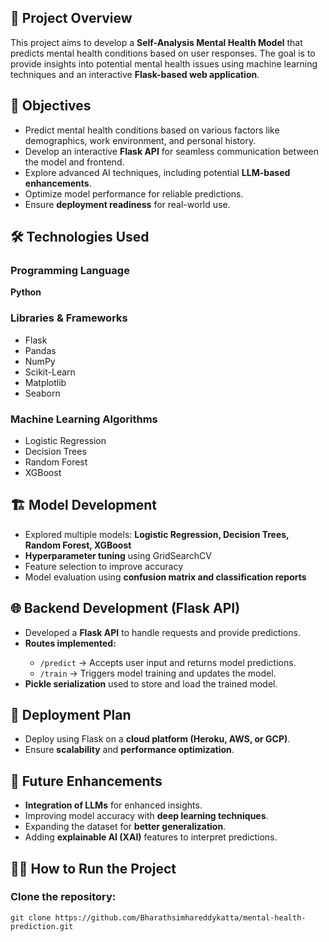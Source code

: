 <h2>📌 Project Overview</h2>
<p>This project aims to develop a <strong>Self-Analysis Mental Health Model</strong> that predicts mental health conditions based on user responses. The goal is to provide insights into potential mental health issues using machine learning techniques and an interactive <strong>Flask-based web application</strong>.</p>

<h2>🎯 Objectives</h2>
<ul>
    <li>Predict mental health conditions based on various factors like demographics, work environment, and personal history.</li>
    <li>Develop an interactive <strong>Flask API</strong> for seamless communication between the model and frontend.</li>
    <li>Explore advanced AI techniques, including potential <strong>LLM-based enhancements</strong>.</li>
    <li>Optimize model performance for reliable predictions.</li>
    <li>Ensure <strong>deployment readiness</strong> for real-world use.</li>
</ul>

<h2>🛠️ Technologies Used</h2>
<h3>Programming Language</h3>
<p><strong>Python</strong></p>

<h3>Libraries & Frameworks</h3>
<ul>
    <li>Flask</li>
    <li>Pandas</li>
    <li>NumPy</li>
    <li>Scikit-Learn</li>
    <li>Matplotlib</li>
    <li>Seaborn</li>
</ul>

<h3>Machine Learning Algorithms</h3>
<ul>
    <li>Logistic Regression</li>
    <li>Decision Trees</li>
    <li>Random Forest</li>
    <li>XGBoost</li>
</ul>

<h2>🏗️ Model Development</h2>
<ul>
    <li>Explored multiple models: <strong>Logistic Regression, Decision Trees, Random Forest, XGBoost</strong></li>
    <li><strong>Hyperparameter tuning</strong> using GridSearchCV</li>
    <li>Feature selection to improve accuracy</li>
    <li>Model evaluation using <strong>confusion matrix and classification reports</strong></li>
</ul>

<h2>🌐 Backend Development (Flask API)</h2>
<ul>
    <li>Developed a <strong>Flask API</strong> to handle requests and provide predictions.</li>
    <li><strong>Routes implemented:</strong></li>
    <ul>
        <li><code>/predict</code> → Accepts user input and returns model predictions.</li>
        <li><code>/train</code> → Triggers model training and updates the model.</li>
    </ul>
    <li><strong>Pickle serialization</strong> used to store and load the trained model.</li>
</ul>

<h2>🚀 Deployment Plan</h2>
<ul>
    <li>Deploy using Flask on a <strong>cloud platform (Heroku, AWS, or GCP)</strong>.</li>
    <li>Ensure <strong>scalability</strong> and <strong>performance optimization</strong>.</li>
</ul>

<h2>📌 Future Enhancements</h2>
<ul>
    <li><strong>Integration of LLMs</strong> for enhanced insights.</li>
    <li>Improving model accuracy with <strong>deep learning techniques</strong>.</li>
    <li>Expanding the dataset for <strong>better generalization</strong>.</li>
    <li>Adding <strong>explainable AI (XAI)</strong> features to interpret predictions.</li>
</ul>

<h2>👨‍💻 How to Run the Project</h2>
<h3>Clone the repository:</h3>
<pre><code>git clone https://github.com/Bharathsimhareddykatta/mental-health-prediction.git
